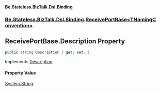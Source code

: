 #### [Be.Stateless.BizTalk.Dsl.Binding](README.md 'README')
### [Be.Stateless.BizTalk.Dsl.Binding](Be.Stateless.BizTalk.Dsl.Binding.md 'Be.Stateless.BizTalk.Dsl.Binding').[ReceivePortBase&lt;TNamingConvention&gt;](ReceivePortBase_TNamingConvention_.md 'Be.Stateless.BizTalk.Dsl.Binding.ReceivePortBase<TNamingConvention>')

## ReceivePortBase<TNamingConvention>.Description Property

```csharp
public string Description { get; set; }
```

Implements [Description](IObjectBinding_TNamingConvention_.Description.md 'Be.Stateless.BizTalk.Dsl.Binding.IObjectBinding<TNamingConvention>.Description')

#### Property Value
[System.String](https://docs.microsoft.com/en-us/dotnet/api/System.String 'System.String')